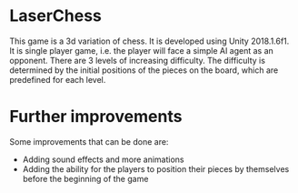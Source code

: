 # LaserChess

This game is a 3d variation of chess. It is developed using Unity 2018.1.6f1.
It is single player game, i.e. the player will face a simple AI agent as an opponent.
There are 3 levels of increasing difficulty.
The difficulty is determined by the initial positions of the pieces on the board, which are predefined for each level.

# Further improvements

Some improvements that can be done are:
* Adding sound effects and more animations
* Adding the ability for the players to position their pieces by themselves before the beginning of the game
